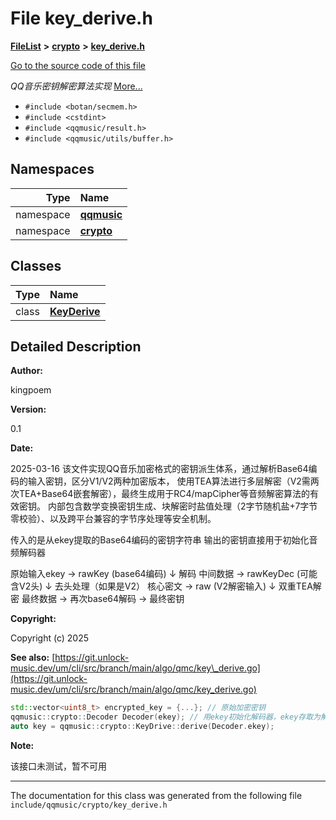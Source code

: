 

# File key\_derive.h



[**FileList**](files.md) **>** [**crypto**](dir_544e59fdeba566aba49a0802b8225c84.md) **>** [**key\_derive.h**](key__derive_8h.md)

[Go to the source code of this file](key__derive_8h_source.md)

_QQ音乐密钥解密算法实现_ [More...](#detailed-description)

* `#include <botan/secmem.h>`
* `#include <cstdint>`
* `#include <qqmusic/result.h>`
* `#include <qqmusic/utils/buffer.h>`













## Namespaces

| Type | Name |
| ---: | :--- |
| namespace | [**qqmusic**](namespaceqqmusic.md) <br> |
| namespace | [**crypto**](namespaceqqmusic_1_1crypto.md) <br> |


## Classes

| Type | Name |
| ---: | :--- |
| class | [**KeyDerive**](classqqmusic_1_1crypto_1_1KeyDerive.md) <br> |


















































## Detailed Description




**Author:**

kingpoem 




**Version:**

0.1 




**Date:**

2025-03-16 该文件实现QQ音乐加密格式的密钥派生体系，通过解析Base64编码的输入密钥，区分V1/V2两种加密版本， 使用TEA算法进行多层解密（V2需两次TEA+Base64嵌套解密），最终生成用于RC4/mapCipher等音频解密算法的有效密钥。 内部包含数学变换密钥生成、块解密时盐值处理（2字节随机盐+7字节零校验）、以及跨平台兼容的字节序处理等安全机制。


传入的是从ekey提取的Base64编码的密钥字符串 输出的密钥直接用于初始化音频解码器


原始输入ekey → rawKey (base64编码) ↓ 解码 中间数据 → rawKeyDec (可能含V2头) ↓ 去头处理（如果是V2） 核心密文 → raw (V2解密输入) ↓ 双重TEA解密 最终数据 → 再次base64解码 → 最终密钥 

**Copyright:**

Copyright (c) 2025 




**See also:** [https://git.unlock-music.dev/um/cli/src/branch/main/algo/qmc/key\_derive.go](https://git.unlock-music.dev/um/cli/src/branch/main/algo/qmc/key_derive.go) 
```C++
std::vector<uint8_t> encrypted_key = {...}; // 原始加密密钥
qqmusic::crypto::Decoder Decoder(ekey); // 用ekey初始化解码器，ekey存取为解码器的公有变量
auto key = qqmusic::crypto::KeyDrive::derive(Decoder.ekey);
```
 


**Note:**

该接口未测试，暂不可用 





    

------------------------------
The documentation for this class was generated from the following file `include/qqmusic/crypto/key_derive.h`

